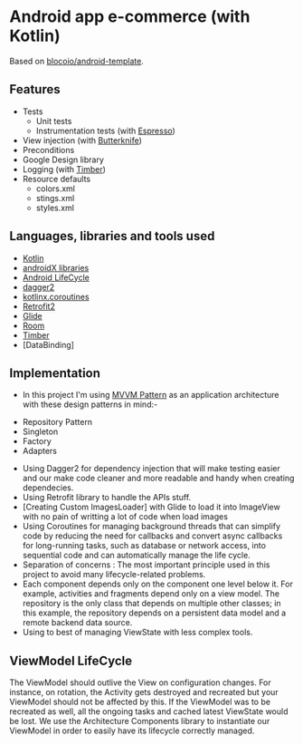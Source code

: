 # Android app e-commerce (with Kotlin)

Based on [blocoio/android-template](https://github.com/blocoio/android-template).

## Features

- Tests
  - Unit tests
  - Instrumentation tests (with [Espresso](https://google.github.io/android-testing-support-library/docs/espresso/))
- View injection (with [Butterknife](https://jakewharton.github.io/butterknife/))
- Preconditions
- Google Design library
- Logging (with [Timber](https://github.com/JakeWharton/timber))
- Resource defaults
  - colors.xml
  - stings.xml
  - styles.xml

## Languages, libraries and tools used

- [Kotlin](https://kotlinlang.org/)
- [androidX libraries](https://developer.android.com/jetpack/androidx)
- [Android LifeCycle](https://developer.android.com/topic/libraries/architecture)
- [dagger2](https://github.com/google/dagger)
- [kotlinx.coroutines](https://github.com/Kotlin/kotlinx.coroutines)
- [Retrofit2](https://github.com/square/retrofit)
- [Glide](https://github.com/bumptech/glide)
- [Room](https://developer.android.com/jetpack/androidx/releases/room)
- [Timber](https://github.com/JakeWharton/timber)
- [DataBinding]

## Implementation

- In this project I'm using [MVVM Pattern](https://developer.android.com/jetpack/docs/guide)
  as an application architecture with these design patterns in mind:-

* Repository Pattern
* Singleton
* Factory
* Adapters

- Using Dagger2 for dependency injection that will make testing easier and our make code
  cleaner and more readable and handy when creating dependecies.
- Using Retrofit library to handle the APIs stuff.
- [Creating Custom ImagesLoader] with Glide to load it into ImageView with no pain of writting a lot of code when load images
- Using Coroutines for managing background threads that can simplify code by reducing the need for callbacks and convert async callbacks
  for long-running tasks, such as database or network access, into sequential code and can automatically manage the life cycle.
- Separation of concerns : The most important principle used in this project to avoid many lifecycle-related problems.
- Each component depends only on the component one level below it.
  For example, activities and fragments depend only on a view model. The repository is the only class that depends on multiple other classes; in this example, the repository depends on a persistent data model and a remote backend data source.
- Using to best of managing ViewState with less complex tools.

## ViewModel LifeCycle

The ViewModel should outlive the View on configuration changes. For instance, on rotation, the Activity gets destroyed and recreated but your ViewModel should not be affected by this. If the ViewModel was to be recreated as well, all the ongoing tasks and cached latest ViewState would be lost.
We use the Architecture Components library to instantiate our ViewModel in order to easily have its lifecycle correctly managed.
